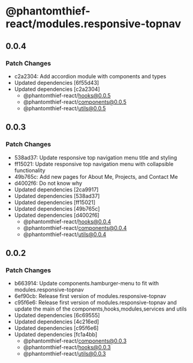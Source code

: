 # @phantomthief-react/modules.responsive-topnav

## 0.0.4

### Patch Changes

- c2a2304: Add accordion module with components and types
- Updated dependencies [6f55d43]
- Updated dependencies [c2a2304]
  - @phantomthief-react/hooks@0.0.5
  - @phantomthief-react/components@0.0.5
  - @phantomthief-react/utils@0.0.5

## 0.0.3

### Patch Changes

- 538ad37: Update responsive top navigation menu title and styling
- ff15021: Update responsive top navigation menu with collapsible functionality
- 49b765c: Add new pages for About Me, Projects, and Contact Me
- d4002f6: Do not know why
- Updated dependencies [2ca9917]
- Updated dependencies [538ad37]
- Updated dependencies [ff15021]
- Updated dependencies [49b765c]
- Updated dependencies [d4002f6]
  - @phantomthief-react/hooks@0.0.4
  - @phantomthief-react/components@0.0.4
  - @phantomthief-react/utils@0.0.4

## 0.0.2

### Patch Changes

- b663914: Update components.hamburger-menu to fit with modules.responsive-topnav
- 6ef90cb: Release first version of modules.responsive-topnav
- c95f6e6: Release first version of modules.responsive-topnav and update the main of the components,hooks,modules,services and utils
- Updated dependencies [6c69555]
- Updated dependencies [4c216ed]
- Updated dependencies [c95f6e6]
- Updated dependencies [fc1a4bb]
  - @phantomthief-react/components@0.0.3
  - @phantomthief-react/hooks@0.0.3
  - @phantomthief-react/utils@0.0.3
